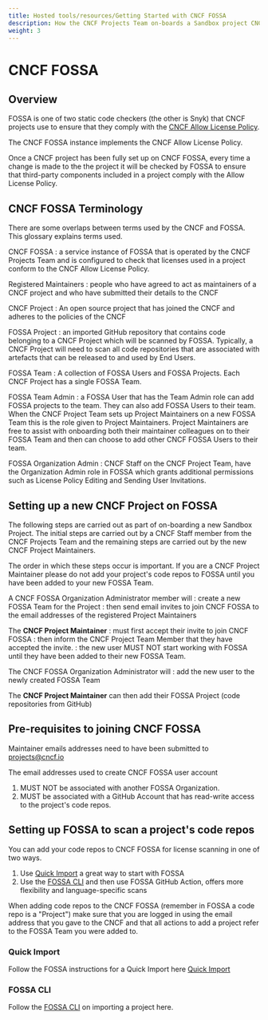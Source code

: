 ```yaml
---
title: Hosted tools/resources/Getting Started with CNCF FOSSA
description: How the CNCF Projects Team on-boards a Sandbox project CNCF FOSSA 
weight: 3
---
```


# CNCF FOSSA 

## Overview
FOSSA is one of two static code checkers (the other is Snyk) that CNCF projects use to ensure that they comply with 
the [CNCF Allow License Policy](https://github.com/cncf/foundation/blob/main/allowed-third-party-license-policy.md). 

The CNCF FOSSA instance implements the CNCF Allow License Policy. 

Once a CNCF project has been fully set up on CNCF FOSSA, every time a change is made to the the project it will be 
checked by FOSSA to ensure that third-party components included in a project comply with the Allow License Policy.   

## CNCF FOSSA Terminology
There are some overlaps between terms used by the CNCF and FOSSA. This glossary explains terms used.  

CNCF FOSSA
    : a service instance of FOSSA that is operated by the CNCF Projects Team and is configured to check that
licenses used in a project conform to the CNCF Allow License Policy.

Registered Maintainers 
: people who have agreed to act as maintainers of a CNCF project and who have submitted their details 
to the CNCF

CNCF Project
: An open source project that has joined the CNCF and adheres to the policies of the CNCF

FOSSA Project
: an imported GitHub repository that contains code belonging to a CNCF Project which will be scanned by FOSSA. Typically, 
a CNCF Project will need to scan all code repositories that are associated with artefacts that can be released to and 
used by End Users.    

FOSSA Team
: A collection of FOSSA Users and FOSSA Projects. Each CNCF Project has a single FOSSA Team. 

FOSSA Team Admin
: a FOSSA User that has the Team Admin role can add FOSSA projects to the team. They can also add FOSSA 
Users to their team. When the CNCF Project Team sets up Project Maintainers on a new FOSSA Team this is the role given
to Project Maintainers. Project Maintainers are free to assist with onboarding both their maintainer colleagues on to 
their FOSSA Team and then can choose to add other CNCF FOSSA Users to their team.

FOSSA Organization Admin
: CNCF Staff on the CNCF Project Team, have the Organization Admin role in FOSSA which grants additional permissions 
such as License Policy Editing and Sending User Invitations.

## Setting up a new CNCF Project on FOSSA

The following steps are carried out as part of on-boarding a new Sandbox Project. The initial steps are carried out by 
a CNCF Staff member from the CNCF Projects Team and the remaining steps are carried out by the new CNCF Project 
Maintainers.

The order in which these steps occur is important. If you are a CNCF Project Maintainer please do not add your project's
code repos to FOSSA until you have been added to your new FOSSA Team.   

A CNCF FOSSA Organization Administrator member will
: create a new FOSSA Team for the Project 
: then send email invites to join CNCF FOSSA to the email addresses of the registered Project Maintainers

The **CNCF Project Maintainer**
: must first accept their invite to join CNCF FOSSA 
: then inform the CNCF Project Team Member that they have accepted the invite. 
: the new user MUST NOT start working with FOSSA until they have been added to their new FOSSA Team.

The CNCF FOSSA Organization Administrator will
: add the new user to the newly created FOSSA Team 

The **CNCF Project Maintainer** can then add their FOSSA Project (code repositories from GitHub) 

## Pre-requisites to joining CNCF FOSSA

Maintainer emails addresses need to have been submitted to projects@cncf.io

The email addresses used to create CNCF FOSSA user account 
1. MUST NOT be associated with another FOSSA Organization.
2. MUST be associated with a GitHub Account that has read-write access to the project's code repos.

## Setting up FOSSA to scan a project's code repos

You can add your code repos to CNCF FOSSA for license scanning in one of two ways. 

1. Use [Quick Import](https://docs.fossa.com/docs/quick-import) a great way to start with FOSSA
2. Use the [FOSSA CLI](https://docs.fossa.com/docs/importing-a-project) and then use FOSSA GitHub Action, offers more flexibility and language-specific scans 

When adding code repos to the CNCF FOSSA (remember in FOSSA a code repo is a "Project") make sure that you are logged in
using the email address that you gave to the CNCF and that all actions to add a project refer to the FOSSA Team you were
added to.

### Quick Import

Follow the FOSSA instructions for a Quick Import here [Quick Import](https://docs.fossa.com/docs/quick-import)

### FOSSA CLI

Follow the [FOSSA CLI](https://docs.fossa.com/docs/importing-a-project) on importing a project here.